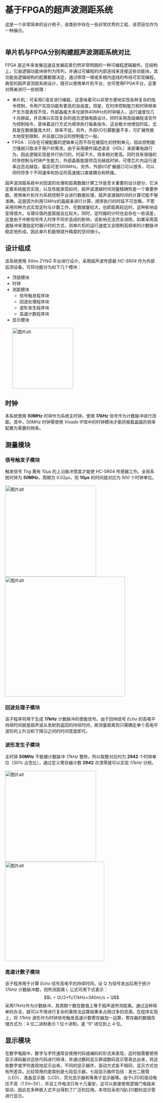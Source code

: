 # 基于FPGA的超声波测距系统
这是一个非常简单的设计例子，该类别中存在一些非常优秀的工程，该项目仅作为一种展示。<br><br>
## 单片机与FPGA分别构建超声波测距系统对比
FPGA 是近年来发展迅速且发展前景仍然非常明朗的一种可编程逻辑器件。在结构上，它由逻辑功能块排列为阵列，并通过可编程的内部连线来连接这些功能块。其功能由逻辑结构的配置数据决定，通过修改一根或多根内连线的布线可实现编程。典型的超声波测距系统设计，既可以使用单片机平台，也可使用FPGA平台，这里对两者进行一些梳理：
* 单片机：可采用C语言进行编程，这意味着可以非常方便地实现各种复杂的指令控制，令用户实现功能有更高的自由度。但是，在时序控制能力和时钟频率产生方面表现不佳，外部晶振大多仅提供40MHz的时钟输入，运行速度仅几十兆赫兹，并且难以实现复杂的组合逻辑电路设计。同时采用高级编程语言作为控制指令，意味着运行方式为顺序执行每条指令，这会极大地增加时延，尤其是在数据量庞大时，效率不佳。另外，外部I/O引脚数量不多，可扩展性极大地受到限制，并且接口协议的控制能力一般。
* FPGA：只存在可被配置的逻辑单元而不存在被固化的控制单元，因此控制能力强弱只取决于用户的需求。由于采用硬件描述语言（HDL）来部署电路行为，因此逻辑实现是并行执行的，时延不大，效率相对更高。同时具有很强的时序控制与时钟产生能力，外部晶振能提供百兆赫兹时钟，可使芯片内运行速率达百兆赫兹，最高可至300MHz。另外，外部I/O扩展接口可以很多，可以同时将多个不同速率和协议的高速接口直接耦合和桥接。

超声波测距系统中对回波的处理和距离数据计算工作是至关重要的设计部分，它决定着系统能否实现，以及性能表现如何，超声波渡越时间测量精确性是一个重要参数。使用单片机作为系统控制平台进行数据处理，超声波渡越时间的计算可能不够准确，这是因为利用12MHz的晶振来进行计算，顺序执行的时延不可忽略，不管采用何种方式实现定时与计数工作，在数据量较大，也即距离较远时，这种影响会变得很大，与理论值的差距就会比较大。同时，定时器的计时也会存在一些误差，这是由于中断信号传入时序不同步造成的影响，该影响无法完全消除。如果采用高速脉冲来激励定时器计时的方式，则单片机的运行速度又会限制高频率的计数脉冲稳定地形成，因此单片机能够提升精度的空间很小。
## 设计组成
该系统使用 *Xilinx ZYNQ* 平台进行设计，采用超声波传感器 *HC-SR04* 作为外部监测设备。可将功能分为如下几个模块：
* 顶层模块
* 时钟
* 测距模块
  * 信号触发程序块
  * 回波处理程序块
  * 波形发生程序块
  * 高速计数程序块
* 显示模块<br><br>
<img src="https://github.com/MongooseOrion/UltraSonic-Design_based-on-FPGA/blob/main/v1.1/Picture/%E7%BB%98%E5%9B%BE4.png" width = '200' alt="图片alt" title="程序设计基本框架" /><br>
## 时钟
本系统使用 ***50MHz*** 时钟作为系统主时钟，使用 ***17kHz*** 信号作为计数脉冲进行测距。其中，*50MHz* 时钟需使用 *Vivado* IP库中的时钟模块才能将板载晶振的频率配置为需要的频率。<br>
## 测量模块
### 信号触发子模块
触发信号 *Trig* 需有 10μs 的上沿脉冲宽度才能使 HC-SR04 传感器工作。全局系统时钟为 ***50MHz***，周期为 0.02μs，则 **10μs** 的时间就对应为 *500* 个时钟单位。<br><br>
<img src="https://github.com/MongooseOrion/UltraSonic-Design_based-on-FPGA/blob/main/v1.1/Picture/%E7%BB%98%E5%9B%BE7.png" width = '300' alt="图片alt" title="信号触发子模块程序设计框图" /> 
<img src="https://github.com/MongooseOrion/UltraSonic-Design_based-on-FPGA/blob/main/v1.1/Picture/%E7%BB%98%E5%9B%BE6.png" width = '395' alt="图片alt" title="回波处理子模块程序设计框图" /><br>
### 回波处理子模块
该子程序将用于生成 ***17kHz*** 计数脉冲的使能信号。由于回响信号 *Echo* 的高电平持续时间就是超声波从发射到返回的持续时间，故测量距离则只需确定单个高电平波形的上升沿和下降沿之间的时间宽度即可。
### 波形发生子模块
主时钟 ***50MHz*** 不能被计数脉冲 *17kHz* 整除，所以取整对应约为 **2942** 个时钟单位（50% 占空比），通过定义寄存器计数 **2942** 次清零就可以实现 *17kHz* 分频。<br><br>
<img src="https://github.com/MongooseOrion/UltraSonic-Design_based-on-FPGA/blob/main/v1.1/Picture/%E7%BB%98%E5%9B%BE5.png" width = '300' alt="图片alt" title="波形发生子模块程序设计框图" /> 
<img src="https://github.com/MongooseOrion/UltraSonic-Design_based-on-FPGA/blob/main/v1.1/Picture/%E7%BB%98%E5%9B%BE8.png" width = '327' alt="图片alt" title="高速计数子模块程序设计框图" /><br>
### 高速计数子模块
该子程序用于计算 *Echo* 信号高电平的持续时间。设 Q 为信号发出后用于统计 *17kHz* 计数脉冲数，则所测距离 L 公式可用下式表示：
$$L = Q\/2×1\/17kHz×340m\/s = Q$$
采用17kHz作为计数脉冲，其周期个数在数值上等于超声波所测距离。通过这种简单的办法，就可以不用进行复杂的乘除法运算结果来占用过多的资源。在程序实现上，将 *17kHz* 波形作为时钟信号触发高速计数寄存器加一运算，寄存器的数据存储方式为：4 位二进制表示 1 位十进制，逢 “9” 进位到上 4 位。
## 显示模块
在数字电路中，数字与字符通常会使用代码或编码的形式来表现，这时就需要使用显示译码器对这些代码进行转译，并通过数码显示屏或数码显示管表达出来，将这些数字或字符直观地显示出来。不同的显示器件，驱动方式各不相同，显示方式也有所差异。比较常用的是类别是七段显示器，七段显示器件包括：发光二极管（LED）、液晶显示器（LCD）、荧光显示器和等离子显示器等。由于LED的驱动电压不高（1.5V~3V），并且工作电流只有十几毫安，这可以直接使用逻辑门电路来驱动，因此在多种嵌入式平台得到了广泛的应用。本项目采用7段LED数码显示管进行显示。
